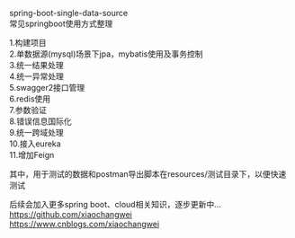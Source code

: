 spring-boot-single-data-source  
常见springboot使用方式整理  
  
    
1.构建项目  
2.单数据源(mysql)场景下jpa，mybatis使用及事务控制  
3.统一结果处理  
4.统一异常处理  
5.swagger2接口管理  
6.redis使用  
7.参数验证  
8.错误信息国际化  
9.统一跨域处理  
10.接入eureka  
11.增加Feign  
  
其中，用于测试的数据和postman导出脚本在resources/测试目录下，以便快速测试  


  
  
  
  
后续会加入更多spring boot、cloud相关知识，逐步更新中...  
https://github.com/xiaochangwei  
https://www.cnblogs.com/xiaochangwei  
